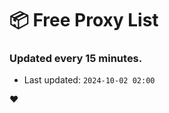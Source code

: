 # :package: Free Proxy List
### Updated every 15 minutes.

- Last updated: `2024-10-02 02:00`

:heart:
